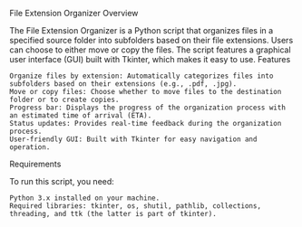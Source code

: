 File Extension Organizer
Overview

The File Extension Organizer is a Python script that organizes files in a specified source folder into subfolders based on their file extensions. Users can choose to either move or copy the files. The script features a graphical user interface (GUI) built with Tkinter, which makes it easy to use.
Features

    Organize files by extension: Automatically categorizes files into subfolders based on their extensions (e.g., .pdf, .jpg).
    Move or copy files: Choose whether to move files to the destination folder or to create copies.
    Progress bar: Displays the progress of the organization process with an estimated time of arrival (ETA).
    Status updates: Provides real-time feedback during the organization process.
    User-friendly GUI: Built with Tkinter for easy navigation and operation.

Requirements

To run this script, you need:

    Python 3.x installed on your machine.
    Required libraries: tkinter, os, shutil, pathlib, collections, threading, and ttk (the latter is part of tkinter).
